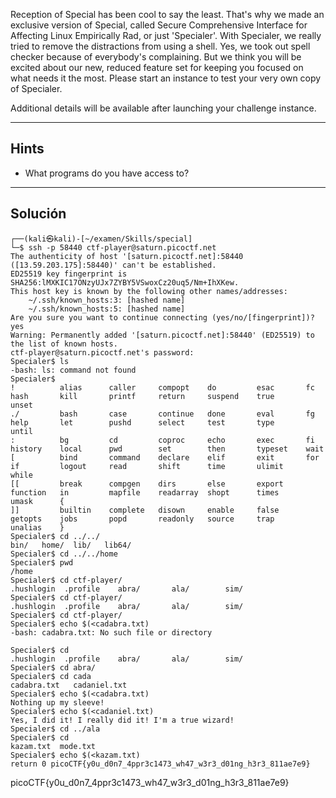 Reception of Special has been cool to say the least. That's why we made an exclusive version of Special, called Secure Comprehensive Interface for Affecting Linux Empirically Rad, or just 'Specialer'. With Specialer, we really tried to remove the distractions from using a shell. Yes, we took out spell checker because of everybody's complaining. But we think you will be excited about our new, reduced feature set for keeping you focused on what needs it the most. Please start an instance to test your very own copy of Specialer.

Additional details will be available after launching your challenge instance.
_________
## Hints
* What programs do you have access to?
__________
## Solución

```
┌──(kali㉿kali)-[~/examen/Skills/special]
└─$ ssh -p 58440 ctf-player@saturn.picoctf.net
The authenticity of host '[saturn.picoctf.net]:58440 ([13.59.203.175]:58440)' can't be established.
ED25519 key fingerprint is SHA256:lMXKIC17ONzyUJx7ZYBY5VSwoxCz20uq5/Nm+IhXKew.
This host key is known by the following other names/addresses:
    ~/.ssh/known_hosts:3: [hashed name]
    ~/.ssh/known_hosts:5: [hashed name]
Are you sure you want to continue connecting (yes/no/[fingerprint])? yes
Warning: Permanently added '[saturn.picoctf.net]:58440' (ED25519) to the list of known hosts.
ctf-player@saturn.picoctf.net's password: 
Specialer$ ls
-bash: ls: command not found
Specialer$ 
!          alias      caller     compopt    do         esac       fc         hash       kill       printf     return     suspend    true       unset      
./         bash       case       continue   done       eval       fg         help       let        pushd      select     test       type       until      
:          bg         cd         coproc     echo       exec       fi         history    local      pwd        set        then       typeset    wait       
[          bind       command    declare    elif       exit       for        if         logout     read       shift      time       ulimit     while      
[[         break      compgen    dirs       else       export     function   in         mapfile    readarray  shopt      times      umask      {          
]]         builtin    complete   disown     enable     false      getopts    jobs       popd       readonly   source     trap       unalias    }          
Specialer$ cd ../../
bin/   home/  lib/   lib64/ 
Specialer$ cd ../../home
Specialer$ pwd
/home
Specialer$ cd ctf-player/
.hushlogin  .profile    abra/       ala/        sim/        
Specialer$ cd ctf-player/
.hushlogin  .profile    abra/       ala/        sim/        
Specialer$ cd ctf-player/
Specialer$ echo $(<cadabra.txt)
-bash: cadabra.txt: No such file or directory

Specialer$ cd 
.hushlogin  .profile    abra/       ala/        sim/        
Specialer$ cd abra/
Specialer$ cd cada
cadabra.txt   cadaniel.txt  
Specialer$ echo $(<cadabra.txt)
Nothing up my sleeve!
Specialer$ echo $(<cadaniel.txt)
Yes, I did it! I really did it! I'm a true wizard!
Specialer$ cd ../ala
Specialer$ cd 
kazam.txt  mode.txt   
Specialer$ echo $(<kazam.txt)
return 0 picoCTF{y0u_d0n7_4ppr3c1473_wh47_w3r3_d01ng_h3r3_811ae7e9}

```

picoCTF{y0u_d0n7_4ppr3c1473_wh47_w3r3_d01ng_h3r3_811ae7e9}